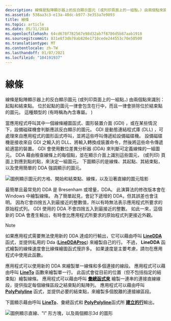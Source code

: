 ```yaml
---
description: 線條是點陣顯示器上的反白顯示圖元 (或列印頁面上的一組點，) 由兩個點來識別：起點和結束點。
ms.assetid: 538aa3c3-e13a-40dc-b977-3e353a7e9893
title: 線條
ms.topic: article
ms.date: 05/31/2018
ms.openlocfilehash: 64cd678f782567e98d32ab7f8786d5b87aab1918
ms.sourcegitcommit: 831e8f3db78ab820e1710cede244553c70e50500
ms.translationtype: MT
ms.contentlocale: zh-TW
ms.lasthandoff: 01/07/2021
ms.locfileid: "104191937"
---
```

# <a name="lines"></a>線條

線條是點陣顯示器上的反白顯示圖元 (或列印頁面上的一組點，) 由兩個點來識別：起點和結束點。 位於起點的圖元一律會包含在行中，而且一律會排除位於結束點的圖元。 這種類型的 (有時稱為內含專屬。 ) 

當應用程式呼叫其中一個線條繪圖函式、圖形裝置介面 (GDI) ，或在某些情況下，設備磁碟機會判斷應該反白顯示的圖元。 GDI 是動態連結程式庫 (DLL) ，可處理來自應用程式的圖形函式呼叫，並將這些呼叫傳遞給設備磁碟機。 設備磁碟機是接收來自 GDI 之輸入的 DLL、將輸入轉換成裝置命令，然後將這些命令傳遞給適當的裝置。 GDI 會使用數位差異分析器 (DDA) 來判斷可定義線條的一組圖元。 DDA 藉由檢查線條上的每個點，並在顯示介面上識別這些圖元， (或列印) 頁面上對應到點的點，來決定一組圖元。 下圖顯示的是線條、其起點、其結束點，以及使用簡單的 DDA 強調顯示的圖元。

![圖例顯示圖元的方格、開始和結束點、線條，以及沿著直線的圖元陰影](images/cslcv-01.png)

最簡單且最常見的 DDA 是 Bresenham 或增量，DDA。 此演算法的修改版本會在 Windows 中繪製線條。 為了簡單起見，會記下遞增的 DDA，但其誤差也會注明。 因為它會四捨五入到最接近的整數值，所以有時無法表示應用程式所要求的原始程式列。 GDI 使用的 DDA 不會四捨五入到最接近的整數。 如此一來，這個新的 DDA 會產生輸出，有時會比應用程式所要求的原始程式列更接近外觀。

> [!Note]  
> 如果應用程式需要無法使用新的 DDA 達成的行輸出，它可以藉由呼叫 [**LineDDA**](/windows/desktop/api/Wingdi/nf-wingdi-linedda) 函式，並提供私用的 Dda ([**LineDDAProc**](/windows/desktop/api/Wingdi/nc-wingdi-lineddaproc)) 來繪製自己的行。 不過， **LineDDA** 函式繪製的線條速度會比線條繪圖函式慢許多。 如果速度是主要考慮，請勿在應用程式中使用此函數。

 

應用程式可以使用新的 DDA 來繪製單一線條和多個連接的線段。 應用程式可以藉由呼叫 [**LineTo**](/windows/desktop/api/Wingdi/nf-wingdi-lineto) 函數來繪製單一行。 此函式會從目前的位置（但不包括指定的結束點）繪製線條。 應用程式可以藉由呼叫 [**彙總函式來**](/windows/desktop/api/Wingdi/nf-wingdi-polyline) 繪製一連串的連接直線線段，提供指定每個線條區段之結束點的點陣列。 應用程式可以藉由呼叫 [**PolyPolyline**](/windows/desktop/api/Wingdi/nf-wingdi-polypolyline) 函式，並提供必要的結束點，來繪製多個脫離的連接線區段。

下圖顯示藉由呼叫 [**LineTo**](/windows/desktop/api/Wingdi/nf-wingdi-lineto)、彙總函式和 [**PolyPolyline**](/windows/desktop/api/Wingdi/nf-wingdi-polypolyline)函式所 [**建立的行**](/windows/desktop/api/Wingdi/nf-wingdi-polyline)輸出。

![圖例顯示直線、"l" 形方塊，以及兩個顯示3d 的圖形](images/cslcv-02.png)

 

 



